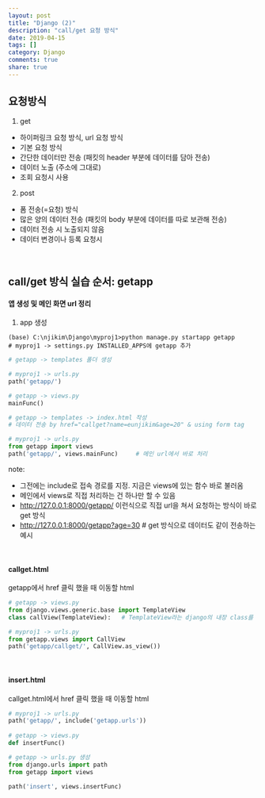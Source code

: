 ```yaml
---
layout: post
title: "Django (2)"
description: "call/get 요청 방식"
date: 2019-04-15
tags: []
category: Django
comments: true
share: true
---
```


## 요청방식
1. get
 - 하이퍼링크 요청 방식, url 요청 방식
 - 기본 요청 방식
 - 간단한 데이터만 전송 (패킷의 header 부분에 데이터를 담아 전송)
 - 데이터 노출 (주소에 그대로)
 - 조회 요청시 사용
    
2. post
 - 폼 전송(=요청) 방식
 - 많은 양의 데이터 전송 (패킷의 body 부분에 데이터를 따로 보관해 전송)
 - 데이터 전송 시 노출되지 않음
 - 데이터 변경이나 등록 요청시
<br>

## call/get 방식 실습 순서: getapp

#### 앱 생성 및 메인 화면 url 정리
1. app 생성
```
(base) C:\njikim\Django\myproj1>python manage.py startapp getapp
# myproj1 -> settings.py INSTALLED_APPS에 getapp 추가
```

```python
# getapp -> templates 폴더 생성

# myproj1 -> urls.py
path('getapp/')

# getapp -> views.py
mainFunc()

# getapp -> templates -> index.html 작성
# 데이터 전송 by href="callget?name=eunjikim&age=20" & using form tag

# myproj1 -> urls.py
from getapp import views
path('getapp/', views.mainFunc)     # 메인 url에서 바로 처리 
```

note: 
- 그전에는 include로 접속 경로를 지정. 지금은 views에 있는 함수 바로 불러옴
- 메인에서 views로 직접 처리하는 건 하나만 할 수 있음
- http://127.0.0.1:8000/getapp/ 이런식으로 직접 url을 쳐서 요청하는 방식이 바로 get 방식
- http://127.0.0.1:8000/getapp?age=30    # get 방식으로 데이터도 같이 전송하는 예시
  
<br>

#### callget.html
getapp에서 href 클릭 했을 때 이동할 html

```python
# getapp -> views.py
from django.views.generic.base import TemplateView
class callView(TemplateView):   # TemplateView라는 django의 내장 class를 상속 받음

# myproj1 -> urls.py
from getapp.views import CallView
path('getapp/callget/', CallView.as_view())
```
<br>

#### insert.html 
callget.html에서 href 클릭 했을 때 이동할 html 
```python
# myproj1 -> urls.py
path('getapp/', include('getapp.urls'))
    
# getapp -> views.py    
def insertFunc()

# getapp -> urls.py 생성
from django.urls import path
from getapp import views

path('insert', views.insertFunc) 
```